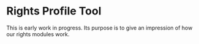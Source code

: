 # Rights Profile Tool

This is early work in progress. Its purpose is to give an impression of how our rights modules work.